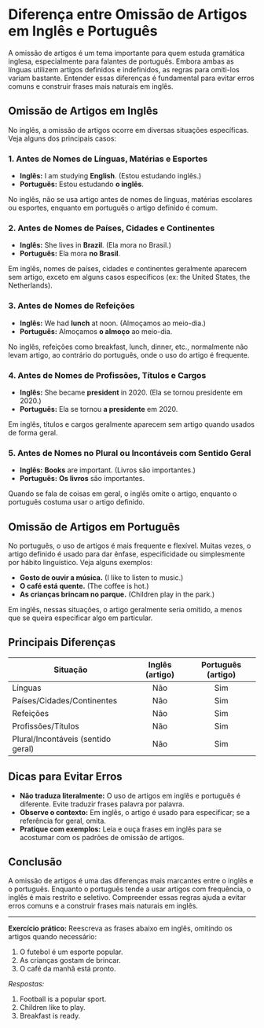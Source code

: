 
# Diferença entre Omissão de Artigos em Inglês e Português

A omissão de artigos é um tema importante para quem estuda gramática inglesa, especialmente para falantes de português. Embora ambas as línguas utilizem artigos definidos e indefinidos, as regras para omiti-los variam bastante. Entender essas diferenças é fundamental para evitar erros comuns e construir frases mais naturais em inglês.

## Omissão de Artigos em Inglês

No inglês, a omissão de artigos ocorre em diversas situações específicas. Veja alguns dos principais casos:

### 1. Antes de Nomes de Línguas, Matérias e Esportes

- **Inglês:** I am studying **English**. (Estou estudando inglês.)
- **Português:** Estou estudando **o inglês**.

No inglês, não se usa artigo antes de nomes de línguas, matérias escolares ou esportes, enquanto em português o artigo definido é comum.

### 2. Antes de Nomes de Países, Cidades e Continentes

- **Inglês:** She lives in **Brazil**. (Ela mora no Brasil.)
- **Português:** Ela mora **no Brasil**.

Em inglês, nomes de países, cidades e continentes geralmente aparecem sem artigo, exceto em alguns casos específicos (ex: the United States, the Netherlands).

### 3. Antes de Nomes de Refeições

- **Inglês:** We had **lunch** at noon. (Almoçamos ao meio-dia.)
- **Português:** Almoçamos **o almoço** ao meio-dia.

No inglês, refeições como breakfast, lunch, dinner, etc., normalmente não levam artigo, ao contrário do português, onde o uso do artigo é frequente.

### 4. Antes de Nomes de Profissões, Títulos e Cargos

- **Inglês:** She became **president** in 2020. (Ela se tornou presidente em 2020.)
- **Português:** Ela se tornou **a presidente** em 2020.

Em inglês, títulos e cargos geralmente aparecem sem artigo quando usados de forma geral.

### 5. Antes de Nomes no Plural ou Incontáveis com Sentido Geral

- **Inglês:** **Books** are important. (Livros são importantes.)
- **Português:** **Os livros** são importantes.

Quando se fala de coisas em geral, o inglês omite o artigo, enquanto o português costuma usar o artigo definido.

## Omissão de Artigos em Português

No português, o uso de artigos é mais frequente e flexível. Muitas vezes, o artigo definido é usado para dar ênfase, especificidade ou simplesmente por hábito linguístico. Veja alguns exemplos:

- **Gosto de ouvir a música.** (I like to listen to music.)
- **O café está quente.** (The coffee is hot.)
- **As crianças brincam no parque.** (Children play in the park.)

Em inglês, nessas situações, o artigo geralmente seria omitido, a menos que se queira especificar algo em particular.

## Principais Diferenças

| Situação                        | Inglês (artigo) | Português (artigo) |
|---------------------------------|:--------------:|:-----------------:|
| Línguas                         | Não            | Sim               |
| Países/Cidades/Continentes      | Não            | Sim               |
| Refeições                       | Não            | Sim               |
| Profissões/Títulos              | Não            | Sim               |
| Plural/Incontáveis (sentido geral) | Não         | Sim               |

## Dicas para Evitar Erros

- **Não traduza literalmente:** O uso de artigos em inglês e português é diferente. Evite traduzir frases palavra por palavra.
- **Observe o contexto:** Em inglês, o artigo é usado para especificar; se a referência for geral, omita.
- **Pratique com exemplos:** Leia e ouça frases em inglês para se acostumar com os padrões de omissão de artigos.

## Conclusão

A omissão de artigos é uma das diferenças mais marcantes entre o inglês e o português. Enquanto o português tende a usar artigos com frequência, o inglês é mais restrito e seletivo. Compreender essas regras ajuda a evitar erros comuns e a construir frases mais naturais em inglês.

---
**Exercício prático:** Reescreva as frases abaixo em inglês, omitindo os artigos quando necessário:

1. O futebol é um esporte popular.
2. As crianças gostam de brincar.
3. O café da manhã está pronto.

*Respostas:*
1. Football is a popular sport.
2. Children like to play.
3. Breakfast is ready.
```
